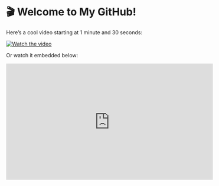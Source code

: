 # 🎬 Welcome to My GitHub!

Here’s a cool video starting at 1 minute and 30 seconds:

[![Watch the video](https://img.youtube.com/vi/dQw4w9WgXcQ/0.jpg)](https://www.youtube.com/watch?v=dQw4w9WgXcQ&t=90)

Or watch it embedded below:

<iframe width="560" height="315"
        src="https://www.youtube.com/embed/dQw4w9WgXcQ?start=90"
        frameborder="0"
        allow="accelerometer; autoplay; clipboard-write; encrypted-media; gyroscope; picture-in-picture"
        allowfullscreen>
</iframe>
